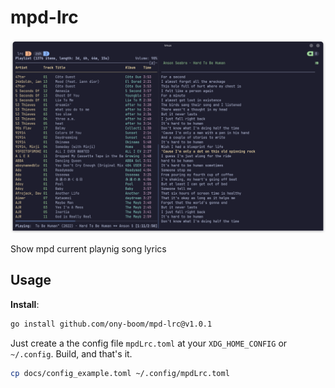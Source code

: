 # mpd-lrc

![screenshot](docs/Screenshot.png)

Show mpd current playnig song lyrics

## Usage

**Install**:
```sh
go install github.com/ony-boom/mpd-lrc@v1.0.1
```

Just create a the config file `mpdLrc.toml` at your `XDG_HOME_CONFIG` or `~/.config`.
Build, and that's it.

```sh
cp docs/config_example.toml ~/.config/mpdLrc.toml
```
